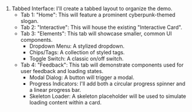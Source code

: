 1.  Tabbed Interface: I'll create a tabbed layout to organize the demo.
    - Tab 1: "Home": This will feature a prominent cyberpunk-themed slogan.
    - Tab 2: "Interactive": This will house the existing "Interactive Card".
    - Tab 3: "Elements": This tab will showcase smaller, common UI components.
      - Dropdown Menu: A stylized dropdown.
      - Chips/Tags: A collection of styled tags.
      - Toggle Switch: A classic on/off switch.
    - Tab 4: "Feedback": This tab will demonstrate components used for user feedback and loading states.
      - Modal Dialog: A button will trigger a modal.
      - Progress Indicators: I'll add both a circular progress spinner and a linear progress bar.
      - Skeleton Loader: A skeleton placeholder will be used to simulate loading content within a card.
